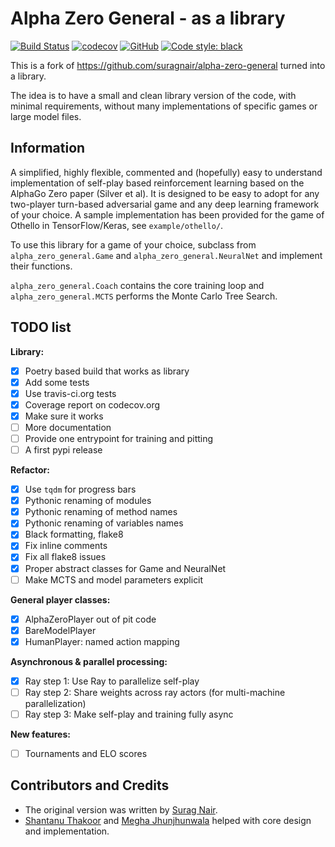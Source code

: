 # Alpha Zero General - as a library

[![Build Status](https://travis-ci.org/peldszus/alpha-zero-general-lib.svg?branch=master)](https://travis-ci.org/peldszus/alpha-zero-general-lib)
[![codecov](https://codecov.io/gh/peldszus/alpha-zero-general-lib/branch/master/graph/badge.svg)](https://codecov.io/gh/peldszus/alpha-zero-general-lib)
[![GitHub](https://img.shields.io/github/license/peldszus/alpha-zero-general-lib)](LICENSE)
[![Code style: black](https://img.shields.io/badge/code%20style-black-000000.svg)](https://github.com/ambv/black)

This is a fork of https://github.com/suragnair/alpha-zero-general turned into a library.

The idea is to have a small and clean library version of the code, with minimal requirements, without many implementations of specific games or large model files.


## Information

A simplified, highly flexible, commented and (hopefully) easy to understand implementation of self-play based reinforcement learning based on the AlphaGo Zero paper (Silver et al). It is designed to be easy to adopt for any two-player turn-based adversarial game and any deep learning framework of your choice. A sample implementation has been provided for the game of Othello in TensorFlow/Keras, see `example/othello/`.

To use this library for a game of your choice, subclass from `alpha_zero_general.Game` and `alpha_zero_general.NeuralNet` and implement their functions.

`alpha_zero_general.Coach` contains the core training loop and ```alpha_zero_general.MCTS``` performs the Monte Carlo Tree Search.

## TODO list

**Library:**
* [x] Poetry based build that works as library
* [x] Add some tests
* [x] Use travis-ci.org tests
* [x] Coverage report on codecov.org
* [x] Make sure it works
* [ ] More documentation
* [ ] Provide one entrypoint for training and pitting
* [ ] A first pypi release

**Refactor:**
* [x] Use `tqdm` for progress bars
* [x] Pythonic renaming of modules
* [x] Pythonic renaming of method names
* [x] Pythonic renaming of variables names
* [x] Black formatting, flake8
* [x] Fix inline comments
* [x] Fix all flake8 issues
* [x] Proper abstract classes for Game and NeuralNet
* [ ] Make MCTS and model parameters explicit

**General player classes:**
* [x] AlphaZeroPlayer out of pit code
* [x] BareModelPlayer
* [x] HumanPlayer: named action mapping

**Asynchronous & parallel processing:**
* [x] Ray step 1: Use Ray to parallelize self-play
* [ ] Ray step 2: Share weights across ray actors (for multi-machine parallelization)
* [ ] Ray step 3: Make self-play and training fully async

**New features:**
* [ ] Tournaments and ELO scores



## Contributors and Credits
* The original version was written by [Surag Nair](https://github.com/suragnair).
* [Shantanu Thakoor](https://github.com/ShantanuThakoor) and [Megha Jhunjhunwala](https://github.com/jjw-megha) helped with core design and implementation.
